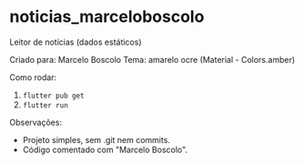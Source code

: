 # noticias_marceloboscolo
Leitor de notícias (dados estáticos)

Criado para: Marcelo Boscolo
Tema: amarelo ocre (Material - Colors.amber)

Como rodar:
1. `flutter pub get`
2. `flutter run`

Observações:
- Projeto simples, sem .git nem commits.
- Código comentado com "Marcelo Boscolo".
